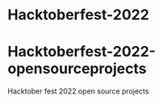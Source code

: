# Hacktoberfest-2022

# Hacktoberfest-2022-opensourceprojects
Hacktober fest 2022 open source projects
